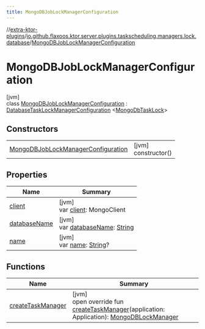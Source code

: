 ```yaml
---
title: MongoDBJobLockManagerConfiguration
---
```


//[extra-ktor-plugins](../../../index.md)/[io.github.flaxoos.ktor.server.plugins.taskscheduling.managers.lock.database](../index.md)/[MongoDBJobLockManagerConfiguration](index.md)

# MongoDBJobLockManagerConfiguration

[jvm]\
class [MongoDBJobLockManagerConfiguration](index.md) : [DatabaseTaskLockManagerConfiguration](../-database-task-lock-manager-configuration/index.md)
&lt;[MongoDbTaskLock](../-mongo-db-task-lock/index.md)&gt;

## Constructors

|                                                                                    |                        |
|------------------------------------------------------------------------------------|------------------------|
| [MongoDBJobLockManagerConfiguration](-mongo-d-b-job-lock-manager-configuration.md) | [jvm]<br>constructor() |

## Properties

| Name                                                                                                            | Summary                                                                                                                                                                                                       |
|-----------------------------------------------------------------------------------------------------------------|---------------------------------------------------------------------------------------------------------------------------------------------------------------------------------------------------------------|
| [client](client.md)                                                                                             | [jvm]<br>var [client](client.md): MongoClient                                                                                                                                                                 |
| [databaseName](database-name.md)                                                                                | [jvm]<br>var [databaseName](database-name.md): [String](https://kotlinlang.org/api/latest/jvm/stdlib/kotlin/-string/index.md)                                                                                 |
| [name](../../io.github.flaxoos.ktor.server.plugins.taskscheduling.managers/-task-manager-configuration/name.md) | [jvm]<br>var [name](../../io.github.flaxoos.ktor.server.plugins.taskscheduling.managers/-task-manager-configuration/name.md): [String](https://kotlinlang.org/api/latest/jvm/stdlib/kotlin/-string/index.md)? |

## Functions

| Name                                        | Summary                                                                                                                                                     |
|---------------------------------------------|-------------------------------------------------------------------------------------------------------------------------------------------------------------|
| [createTaskManager](create-task-manager.md) | [jvm]<br>open override fun [createTaskManager](create-task-manager.md)(application: Application): [MongoDBLockManager](../-mongo-d-b-lock-manager/index.md) |

